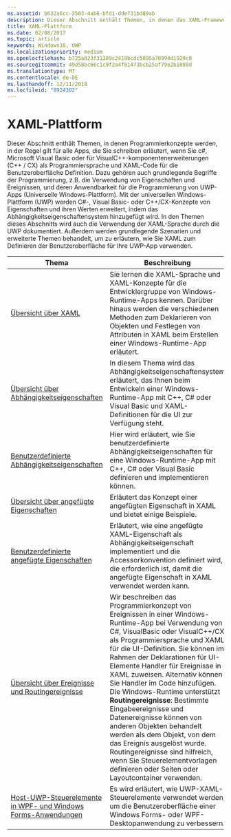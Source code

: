 ```yaml
---
ms.assetid: b632a6cc-3503-4ab8-bfd1-dde731bd89ab
description: Dieser Abschnitt enthält Themen, in denen das XAML-Framework für Universelle Windows-Plattform (UWP)-Apps erläutert wird.
title: XAML-Plattform
ms.date: 02/08/2017
ms.topic: article
keywords: Windows10, UWP
ms.localizationpriority: medium
ms.openlocfilehash: b725a823f31309c2419bcdc5095a78994d1929c0
ms.sourcegitcommit: 49d58bc66c1c9f2a4f81473bcb25af79e2b1088d
ms.translationtype: MT
ms.contentlocale: de-DE
ms.lasthandoff: 12/11/2018
ms.locfileid: "8924302"
---
```

# <a name="xaml-platform"></a>XAML-Plattform


Dieser Abschnitt enthält Themen, in denen Programmierkonzepte werden, in der Regel gilt für alle Apps, die Sie schreiben erläutert, wenn Sie c#, Microsoft Visual Basic oder für VisualC++-komponentenerweiterungen (C++ / CX) als Programmiersprache und XAML-Code für die Benutzeroberfläche Definition. Dazu gehören auch grundlegende Begriffe der Programmierung, z.B. die Verwendung von Eigenschaften und Ereignissen, und deren Anwendbarkeit für die Programmierung von UWP-Apps (Universelle Windows-Plattform). Mit der universellen Windows-Plattform (UWP) werden C#-, Visual Basic- oder C++/CX-Konzepte von Eigenschaften und ihren Werten erweitert, indem das Abhängigkeitseigenschaftensystem hinzugefügt wird. In den Themen dieses Abschnitts wird auch die Verwendung der XAML-Sprache durch die UWP dokumentiert. Außerdem werden grundlegende Szenarien und erweiterte Themen behandelt, um zu erläutern, wie Sie XAML zum Definieren der Benutzeroberfläche für Ihre UWP-App verwenden.

| Thema | Beschreibung |
|-------|-------------|
| [Übersicht über XAML](xaml-overview.md) | Sie lernen die XAML-Sprache und XAML-Konzepte für die Entwicklergruppe von Windows-Runtime-Apps kennen. Darüber hinaus werden die verschiedenen Methoden zum Deklarieren von Objekten und Festlegen von Attributen in XAML beim Erstellen einer Windows-Runtime-App erläutert. |
| [Übersicht über Abhängigkeitseigenschaften](dependency-properties-overview.md) | In diesem Thema wird das Abhängigkeitseigenschaftensystem erläutert, das Ihnen beim Entwickeln einer Windows-Runtime-App mit C++, C# oder Visual Basic und XAML-Definitionen für die UI zur Verfügung steht. |
| [Benutzerdefinierte Abhängigkeitseigenschaften](custom-dependency-properties.md) | Hier wird erläutert, wie Sie benutzerdefinierte Abhängigkeitseigenschaften für eine Windows-Runtime-App mit C++, C# oder Visual Basic definieren und implementieren können. |
| [Übersicht über angefügte Eigenschaften](attached-properties-overview.md) | Erläutert das Konzept einer angefügten Eigenschaft in XAML und bietet einige Beispiele. |
| [Benutzerdefinierte angefügte Eigenschaften](custom-attached-properties.md) | Erläutert, wie eine angefügte XAML-Eigenschaft als Abhängigkeitseigenschaft implementiert und die Accessorkonvention definiert wird, die erforderlich ist, damit die angefügte Eigenschaft in XAML verwendet werden kann. |
| [Übersicht über Ereignisse und Routingereignisse](events-and-routed-events-overview.md) | Wir beschreiben das Programmierkonzept von Ereignissen in einer Windows-Runtime-App bei Verwendung von C#, VisualBasic oder VisualC++/CX als Programmiersprache und XAML für die UI-Definition. Sie können im Rahmen der Deklarationen für UI-Elemente Handler für Ereignisse in XAML zuweisen. Alternativ können Sie Handler im Code hinzufügen. Die Windows-Runtime unterstützt **Routingereignisse**: Bestimmte Eingabeereignisse und Datenereignisse können von anderen Objekten behandelt werden als dem Objekt, von dem das Ereignis ausgelöst wurde. Routingereignisse sind hilfreich, wenn Sie Steuerelementvorlagen definieren oder Seiten oder Layoutcontainer verwenden. |
|[Host-UWP-Steuerelemente in WPF- und Windows Forms-Anwendungen](xaml-host-controls.md)| Es wird erläutert, wie UWP-XAML-Steuerelemente verwendet werden, um die Benutzeroberfläche einer Windows Forms- oder WPF-Desktopanwendung zu verbessern.|

